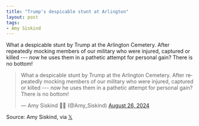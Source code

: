```yaml
---
title: "Trump's despicable stunt at Arlington"
layout: post
tags:
- Amy Siskind
---
```


What a despicable stunt by Trump at the Arlington Cemetery. After repeatedly mocking members of our military who were injured, captured or killed --- now he uses them in a pathetic attempt for personal gain? There is no bottom!

<blockquote class="twitter-tweet"><p lang="en" dir="ltr">What a despicable stunt by Trump at the Arlington Cemetery. After repeatedly mocking members of our military who were injured, captured or killed --- now he uses them in a pathetic attempt for personal gain? There is no bottom!</p>&mdash; Amy Siskind 🏳️‍🌈 (@Amy_Siskind) <a href="https://twitter.com/Amy_Siskind/status/1828081419203358814?ref_src=twsrc%5Etfw">August 26, 2024</a></blockquote> <script async src="https://platform.twitter.com/widgets.js" charset="utf-8"></script>

Source: Amy Siskind, via [𝕏](https://x.com)
